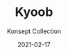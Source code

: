 ---
image_primary: "img/kyoob_collection_konsept_1-410x410.png"
image_secondary: "img/kyoob_collection_konsept-1000x400.jpg"
subtitle: "Konsept Collection"
description: "The%20Konsept%20collection%20pushes%20the%20boundaries%20of%20creativity.%20With%20its%20all%20in%20all%20classic%2C%20vintage%20and%20contemporary%20designs%2C%20it%20adapts%20to%20any%20decor.%20The%20eye%20will%20undeniably%20be%20drawn%20to%20this%20combination%20of%20lines%20exposed%20by%20a%20meticulous%20finish."
tags: 
  - "Finium"
  - "Decorative Walls"
title: "Kyoob"
designer: "Finium"
href: "https://finium.ca/en/decorative-walls/kyoob/"
category: "decorative-walls"
manufacturer: "Finium"
slug: "/manufacturers/finium/decorative-walls/finium-kyoob"
date: "2021-02-17"
---